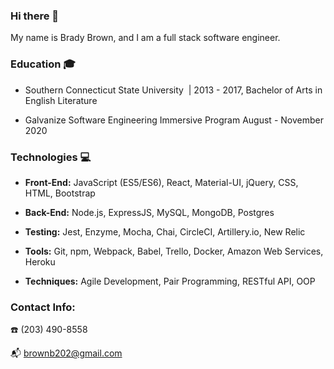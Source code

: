 ### Hi there 👋

My name is Brady Brown, and I am a full stack software engineer.

### Education :mortar_board:

* Southern Connecticut State University ​ | 2013 - 2017, Bachelor of Arts in English Literature

* Galvanize Software Engineering Immersive Program August - November 2020


### Technologies :computer:

* __Front-End:__ JavaScript (ES5/ES6), React, Material-UI, jQuery, CSS, HTML, Bootstrap

* __Back-End:__ Node.js, ExpressJS, MySQL, MongoDB, Postgres

* __Testing:__ Jest, Enzyme, Mocha, Chai, CircleCI, Artillery.io, New Relic

* __Tools:__ Git, npm, Webpack, Babel, Trello, Docker, Amazon Web Services, Heroku

* __Techniques:__ Agile Development, Pair Programming, RESTful API, OOP


### Contact Info:

:telephone: (203) 490-8558

:mailbox_with_mail: brownb202@gmail.com
